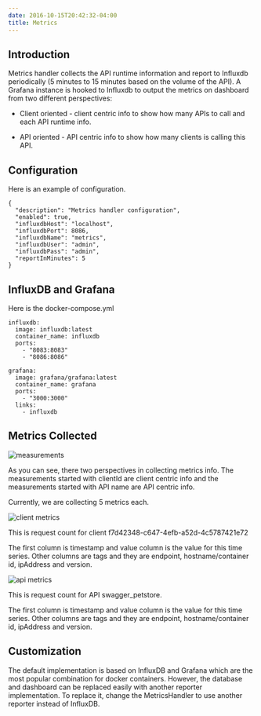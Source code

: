 ```yaml
---
date: 2016-10-15T20:42:32-04:00
title: Metrics
---
```


## Introduction

Metrics handler collects the API runtime information and report to Influxdb periodically 
(5 minutes to 15 minutes based on the volume of the API). A Grafana instance is hooked to Influxdb
to output the metrics on dashboard from two different perspectives:
 
* Client oriented - client centric info to show how many APIs to call and each API runtime info.

* API oriented - API centric info to show how many clients is calling this API.

## Configuration

Here is an example of configuration.

```
{
  "description": "Metrics handler configuration",
  "enabled": true,
  "influxdbHost": "localhost",
  "influxdbPort": 8086,
  "influxdbName": "metrics",
  "influxdbUser": "admin",
  "influxdbPass": "admin",
  "reportInMinutes": 5
}
```

## InfluxDB and Grafana

Here is the docker-compose.yml

```
influxdb:
  image: influxdb:latest
  container_name: influxdb
  ports:
    - "8083:8083"
    - "8086:8086"

grafana:
  image: grafana/grafana:latest
  container_name: grafana
  ports:
    - "3000:3000"
  links:
    - influxdb
```

## Metrics Collected

![measurements](/images/measurements.png)

As you can see, there two perspectives in collecting metrics info. The measurements started with clientId are client
centric info and the measurements started with API name are API centric info.

Currently, we are collecting 5 metrics each.


![client metrics](/images/client_metrics.png)

This is request count for client f7d42348-c647-4efb-a52d-4c5787421e72

The first column is timestamp and value column is the value for this time series. Other columns are tags and they
are endpoint, hostname/container id, ipAddress and version.


![api metrics](/images/api_metrics.png)

This is request count for API swagger_petstore.

The first column is timestamp and value column is the value for this time series. Other columns are tags and they
are endpoint, hostname/container id, ipAddress and version.


## Customization

The default implementation is based on InfluxDB and Grafana which are the most popular combination
for docker containers. However, the database and dashboard can be replaced easily with another
reporter implementation. To replace it, change the MetricsHandler to use another reporter instead of
InfluxDB.

